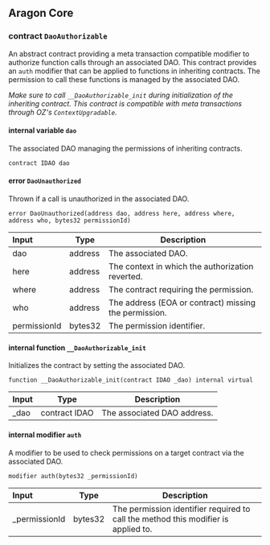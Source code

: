 ## Aragon Core

###  contract `DaoAuthorizable`

An abstract contract providing a meta transaction compatible modifier to authorize function calls through an associated DAO.
This contract provides an `auth` modifier that can be applied to functions in inheriting contracts. The permission to call these functions is managed by the associated DAO.

*Make sure to call `__DaoAuthorizable_init` during initialization of the inheriting contract.
     This contract is compatible with meta transactions through OZ's `ContextUpgradable`.*

#### internal variable `dao`

The associated DAO managing the permissions of inheriting contracts.

```solidity
contract IDAO dao 
```

####  error `DaoUnauthorized`

Thrown if a call is unauthorized in the associated DAO.

```solidity
error DaoUnauthorized(address dao, address here, address where, address who, bytes32 permissionId) 
```

| Input | Type | Description |
|:----- | ---- | ----------- |
| dao | address | The associated DAO. |
| here | address | The context in which the authorization reverted. |
| where | address | The contract requiring the permission. |
| who | address | The address (EOA or contract) missing the permission. |
| permissionId | bytes32 | The permission identifier. |

#### internal function `__DaoAuthorizable_init`

Initializes the contract by setting the associated DAO.

```solidity
function __DaoAuthorizable_init(contract IDAO _dao) internal virtual 
```

| Input | Type | Description |
|:----- | ---- | ----------- |
| _dao | contract IDAO | The associated DAO address. |

#### internal modifier `auth`

A modifier to be used to check permissions on a target contract via the associated DAO.

```solidity
modifier auth(bytes32 _permissionId) 
```

| Input | Type | Description |
|:----- | ---- | ----------- |
| _permissionId | bytes32 | The permission identifier required to call the method this modifier is applied to. |

